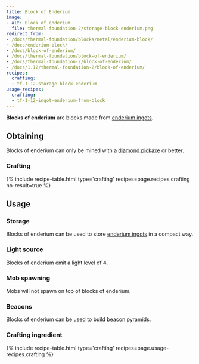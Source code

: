 ```yaml
---
title: Block of Enderium
image:
- alt: Block of enderium
  file: thermal-foundation-2/storage-block-enderium.png
redirect_from:
- /docs/thermal-foundation/blocks/metal/enderium-block/
- /docs/enderium-block/
- /docs/block-of-enderium/
- /docs/thermal-foundation/block-of-enderium/
- /docs/thermal-foundation-2/block-of-enderium/
- /docs/1.12/thermal-foundation-2/block-of-enderium/
recipes:
  crafting:
  - tf-1-12-storage-block-enderium
usage-recipes:
  crafting:
  - tf-1-12-ingot-enderium-from-block
---
```


**Blocks of enderium** are blocks made from [enderium
ingots](../enderium-ingot/).


Obtaining
---------

Blocks of enderium can only be mined with a [diamond
pickaxe](https://minecraft.wiki/w/Pickaxe) or better.

### Crafting
{% include recipe-table.html type='crafting' recipes=page.recipes.crafting no-result=true %}


Usage
-----

### Storage
Blocks of enderium can be used to store [enderium ingots](../enderium-ingot/)
in a compact way.

### Light source
Blocks of enderium emit a light level of 4.

### Mob spawning
Mobs will not spawn on top of blocks of enderium.

### Beacons
Blocks of enderium can be used to build
[beacon](https://minecraft.wiki/w/Beacon) pyramids.

### Crafting ingredient
{% include recipe-table.html type='crafting' recipes=page.usage-recipes.crafting %}
